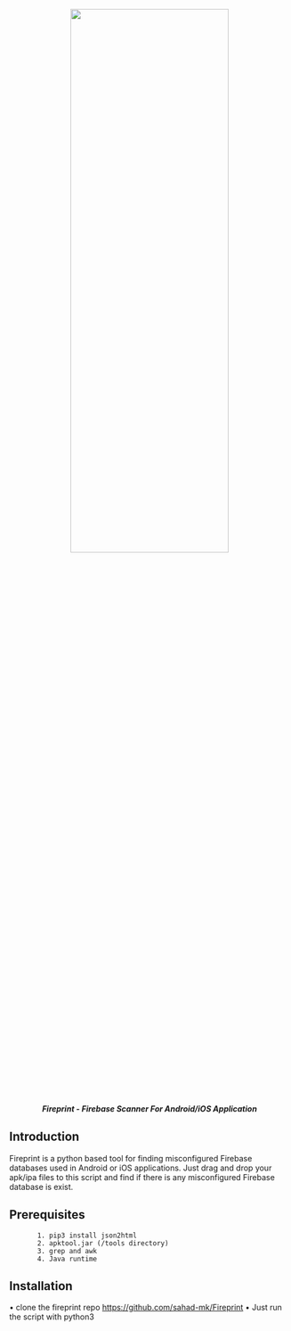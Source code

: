 <p align="center"> <img src="https://github.com/sahad-mk/Fireprint/blob/master/screenshots/fireprint_banner.png" height="50%" width="75%"></p>
<p align="center"><b><i> Fireprint - Firebase Scanner For Android/iOS Application </i> </b> </p>

## Introduction
Fireprint is a python based tool for finding misconfigured Firebase databases used in Android or iOS applications. Just drag and drop your apk/ipa files to this script and find if there is any misconfigured Firebase database is exist.

## Prerequisites
           1. pip3 install json2html
           2. apktool.jar (/tools directory)
           3. grep and awk
           4. Java runtime
           
## Installation
   • clone the fireprint repo https://github.com/sahad-mk/Fireprint
   • Just run the script with python3
         
